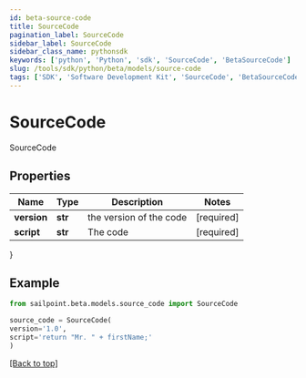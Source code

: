 ```yaml
---
id: beta-source-code
title: SourceCode
pagination_label: SourceCode
sidebar_label: SourceCode
sidebar_class_name: pythonsdk
keywords: ['python', 'Python', 'sdk', 'SourceCode', 'BetaSourceCode']
slug: /tools/sdk/python/beta/models/source-code
tags: ['SDK', 'Software Development Kit', 'SourceCode', 'BetaSourceCode']
---
```


# SourceCode

SourceCode

## Properties

| Name        | Type    | Description             | Notes      |
| ----------- | ------- | ----------------------- | ---------- |
| **version** | **str** | the version of the code | [required] |
| **script**  | **str** | The code                | [required] |

}

## Example

```python
from sailpoint.beta.models.source_code import SourceCode

source_code = SourceCode(
version='1.0',
script='return "Mr. " + firstName;'
)

```

[[Back to top]](#)
